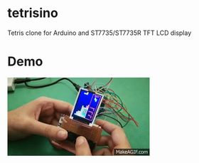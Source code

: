 # tetrisino
Tetris clone for Arduino and ST7735/ST7735R TFT LCD display
# Demo
![alt tag](https://github.com/emmynet/tetrisino/blob/master/doc/Tetrisino_Tetris_clone_for_Arduino.gif)

